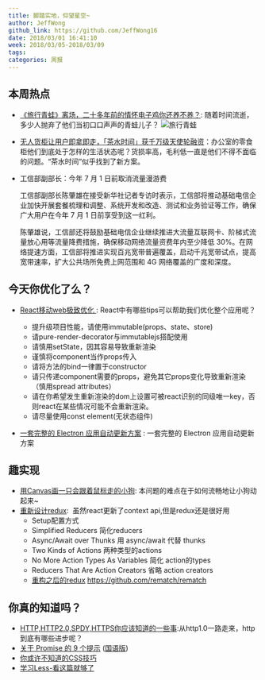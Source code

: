 ```yaml
---
title: 脚踏实地，仰望星空~
author: JeffWong
github_link: https://github.com/JeffWong16
date: 2018/03/01 16:41:10
week: 2018/03/05-2018/03/09
tags:
categories: 周报
---
```


## 本周热点

* [《旅行青蛙》离场，二十多年前的情怀电子鸡你还养不养？](http://www.geekpark.net/news/226949): 随着时间流逝，多少人抛弃了他们当初口口声声的青蛙儿子？
![旅行青蛙](http://imgslim.geekpark.net/uploads/image/file/7a/21/7a21b0f27ca1e617046b9f12a0f85f86.jpg)

* [无人货柜让用户即拿即走，「茶水时间」获千万级天使轮融资](http://blog.csdn.net/bKMk01MZ3w/article/details/79314281)：办公室的零食柜他们到底处于怎样的生活状态呢？货损率高，毛利低一直是他们不得不面临的问题。“茶水时间”似乎找到了新方案。
* 工信部副部长：今年 7 月 1 日前取消流量漫游费

  工信部副部长陈肇雄在接受新华社记者专访时表示，工信部将推动基础电信企业加快开展套餐梳理和调整、系统开发和改造、测试和业务验证等工作，确保广大用户在今年 7 月 1 日前享受到这一红利。
  
  陈肇雄说，工信部还将鼓励基础电信企业继续推进大流量互联网卡、阶梯式流量放心用等流量降费措施，确保移动网络流量资费年内至少降低 30%。在网络提速方面，工信部将推进实现百兆宽带普遍覆盖，启动千兆宽带试点，提高宽带速率，扩大公共场所免费上网范围和 4G 网络覆盖的广度和深度。

## 今天你优化了么？

* [React移动web极致优化 ](https://github.com/lcxfs1991/blog/issues/8): React中有哪些tips可以帮助我们优化整个应用呢？
  * 提升级项目性能，请使用immutable(props、state、store)
  * 请pure-render-decorator与immutablejs搭配使用
  * 请慎用setState，因其容易导致重新渲染
  * 谨慎将component当作props传入
  * 请将方法的bind一律置于constructor
  * 请只传递component需要的props，避免其它props变化导致重新渲染（慎用spread attributes）
  * 请在你希望发生重新渲染的dom上设置可被react识别的同级唯一key，否则react在某些情况可能不会重新渲染。
  * 请尽量使用const element(无状态组件)
  
* [一套完整的 Electron 应用自动更新方案](https://webfe.kujiale.com/electron-update-design/) : 一套完整的 Electron 应用自动更新方案

## 趣实现

* [用Canvas画一只会跟着鼠标走的小狗](https://zhuanlan.zhihu.com/p/34139676): 本问题的难点在于如何流畅地让小狗动起来~
* [重新设计redux](https://hackernoon.com/redesigning-redux-b2baee8b8a38):  虽然react更新了context api,但是redux还是很好用
  * Setup配置方式
  * Simplified Reducers 简化reducers
  * Async/Await over Thunks 用 async/await 代替 thunks
  * Two Kinds of Actions 两种类型的actions
  * No More Action Types As Variables 简化 action的types
  * Reducers That Are Action Creators 省略 action creators
  * [重构之后的redux](https://github.com/rematch/rematch) https://github.com/rematch/rematch

## 你真的知道吗？
* [HTTP,HTTP2.0,SPDY,HTTPS你应该知道的一些事](http://www.alloyteam.com/2016/07/httphttp2-0spdyhttps-reading-this-is-enough/):从http1.0一路走来，http到底有哪些进步呢？
* [关于 Promise 的 9 个提示](https://dev.to/kepta/promising-promise-tips--c8f) ([国语版](https://zhuanlan.zhihu.com/p/34224840?group_id=953911927437549568))
* [你或许不知道的CSS技巧](https://medium.com/@peedutuisk/lesser-known-css-quirks-oddities-and-advanced-tips-css-is-awesome-8ee3d16295bb)
* [学习Less-看这篇就够了](https://zhuanlan.zhihu.com/p/31898262?utm_medium=social&utm_source=qq)

